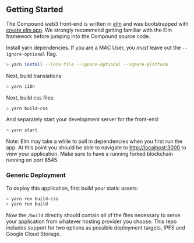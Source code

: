 ## Getting Started

The Compound web3 front-end is written in [elm](http://elm-lang.org/) and was bootstrapped with [create elm app](https://github.com/halfzebra/create-elm-app). We strongly recommend getting familiar with the Elm framework before jumping into the Compound source code.

Install yarn dependencies. If you are a MAC User, you *must* leave out the `--ignore-optional` flag.

```bash
> yarn install --lock-file --ignore-optional --ignore-platform
```

Next, build translations:

```bash
> yarn i18n
```

Next, build css files:

```bash
> yarn build-css
```

And separately start your development server for the front-end:

```bash
> yarn start
```

Note: Elm may take a while to pull in dependencies when you first run the app. At this point you should be able to navigate to [http://localhost:3000](http://localhost:3000) to view your application.
Make sure to have a running forked blockchain running on port 8545.

### Generic Deployment

To deploy this application, first build your static assets:

```bash
> yarn run build-css
> yarn run build
```

Now the `/build` directly should contain all of the files necessary to serve your application from whatever hosting provider you choose. This repo includes support for two options as possible deployment targets, IPFS and Google Cloud Storage.
